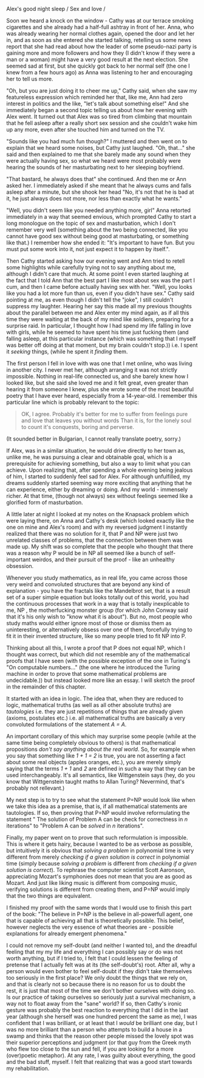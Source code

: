 Alex's good night sleep / Sex and love / 

Soon we heard a knock on the window - Cathy was at our terrace smoking cigarettes and she already had a half-full ashtray in front of her. Anna, who was already wearing her normal clothes again, opened the door and let her in, and as soon as she entered she started talking, retelling us some news report that she had read about how the leader of some pseudo-nazi party is gaining more and more followers and how they (I didn't know if they were a man or a woman) might have a very good result at the next election. She seemed sad at first, but she quickly got back to her normal self (the one I knew from a few hours ago) as Anna was listening to her and encouraging her to tell us more.

 <span class="voice-cathy">"Oh, but you are just doing it to cheer me up,"</span> Cathy said, when she saw my featureless expression which reminded her that, like me, Ann had zero interest in politics and the like,  <span class="voice-cathy">"let's talk about something else!"</span> And she immediately began a second topic telling us about how her evening with Alex went. It turned out that Alex was so tired from climbing that mountain that he fell asleep after a really short sex session and she couldn't wake him up any more, even after she touched him and turned on the TV. 

 <span class="voice-maxim">"Sounds like you had much fun though?"</span> I muttered and then went on to explain that we heard some noises, but Cathy just laughed. <span class="voice-cathy">"Oh, that..." </span> she said and then explained to me that she barely made any sound when they were actually having sex, so what we heard were most probably were hearing the sounds of her masturbating next to her sleeping boyfriend.

 <span class="voice-cathy">"That bastard, he always does that"</span> she continued. And then me or Ann asked her. I immediately asked if she meant that he always cums and falls asleep after a minute, but she shook her head <span class="voice-cathy"> "No, it's not that he is bad at it, he just always does not more, nor less than exactly what he wants."</span>

 <span class="voice-anna"> "Well, you didn't seem like you needed anything more, girl"</span> Anna retorted immediately in a way that seemed envious, which prompted Cathy to start a long monologue on the topic of sex and masturbation, which I don't remember very well (something about the two being connected, like you cannot have good sex without being good at masturbating, or something like that.) I remember how she ended it: <span class="voice-cathy">"It's important to have fun. But you must put some work into it, not just expect it to happen by itself."</span>.

Then Cathy started asking how our evening went and Ann tried to retell some highlights while carefully trying not to say anything about me, although I didn't care that much. At some point I even started laughing at the fact that I told Ann that the best part I like most about sex was the part I cum, and then I came before actually having sex with her. <span class="voice-cathy">"Well, you looks like you had a lot more fun than us, even if you didn't have sex." </span> Cathy said pointing at me, as even though I didn't tell the "joke", I still couldn't suppress my laughter. Hearing her say this made all my previous thoughts about the parallel between me and Alex enter my mind again, as if all this time they were waiting at the back of my mind like soldiers, preparing for a surprise raid. In particular, I thought how I had spend my life falling in love with girls, while he seemed to have spent his time just fucking them (and falling asleep, at this particular instance (which was something that I myself was better off doing at that moment, but my brain couldn't stop.)) i.e. I spent it *seeking* things, (while he spent it *finding* them. 

The first person I fell in love with was one that I met online, who was living in another city. I never met her, although arranging it was not strictly impossible. Nothing in real-life connected us, and she barely knew how I looked like, but she said she loved me and it felt great, even greater than hearing it from someone I knew, plus she wrote some of the most beautiful poetry that I have ever heard, especially from a 14-year-old. I remember this particular line which is probably relevant to the topic:

> OK, I agree.
> Probably it's better for me to suffer
> from feelings pure and love that leaves you without words
> Than it is, for the lonely soul to count
> it's conquests, boring and perverse.

(It sounded better in Bulgarian, I cannot really translate poetry, sorry.)

If Alex, was in a similar situation, he would drive directly to her town as, unlike me, he was pursuing a clear and obtainable goal, which is a prerequisite for achieving something, but also a way to limit what you can achieve. Upon realizing that, after spending a whole evening being jealous of him, I started to suddenly feel sad for Alex. For although unfulfilled, my dreams suddenly started seeming way more exciting that anything that he can experience, either by dreaming or doing. And my world - immensely richer. At that time, (though not always) sex without feelings seemed like a glorified form of masturbation.

A little later at night I looked at my notes on the Knapsack problem which were laying there, on Anna and Cathy's desk (which looked exactly like the one on mine and Alex's room) and with my reversed judgment I instantly realized that there was no solution for it, that P and NP were just two unrelated classes of problems, that the connection between them was made up. My shift was so complete that the people who thought that there was a reason why P would be in NP all seemed like a bunch of self-important weirdos, and their pursuit of the proof - like an unhealthy obsession.

Whenever you study mathematics, as in real life, you came across those very weird and convoluted structures that are beyond any kind of explanation - you have the fractals like the Mandelbrot set, that is a result set of a super simple equation but looks totally out of this world, you had the continuous processes that work in a way that is totally inexplicable to me, NP , the motherfucking monster group (for which John Conway said that it's his only wish to "know what it is about"). But no, most people who study maths would either ignore most of those or dismiss them as uninteresting, or alternatively obsess over one of them, forcefully trying to fit it in their invented structure, like so many people tried to fit NP into P. 

Thinking about all this, I wrote a proof that P does not equal NP, which I thought was correct, but which did not resemble any of the mathematical proofs that I have seen (with the possible exception of the one in Turing's "On computable numbers..." (the one where he introduced the Turing machine in order to prove that some mathematical problems are undecidable.)) but instead looked more like an essay. I will sketch the proof in the remainder of this chapter. 

It started with an idea in logic. The idea that, when they are reduced to logic, mathematical truths (as well as all other absolute truths) are *tautologies* i.e. they are just repetitions of things that are already given (axioms, postulates etc.) i.e. all mathematical truths are basically a very convoluted formulations of the statement *A = A*. 

An important corollary of this which may surprise some people (while at the same time being completely obvious to others) is that mathematical propositions *don't say anything about the real world*. So, for example when you say that something like *1 + 1 = 2* is true, you are not asserting a fact about some real objects (apples oranges, etc.), you are merely simply saying that the terms *1 + 1* and *2* are defined in such a way that they can be used interchangeably. It's all semantics, like Wittgenstein says (hey, do you know that Wittgenstein taught maths to Allan Turing? Nevermind, that's probably not rellevant.)

My next step is to try to see what the statement P=NP would look like when we take this idea as a premise, that is, if all mathematical statements are tautologies. If so, then proving that P=NP would involve reformulating the statement " The solution of Problem A can be check for correctness in *n* iterations" to "Problem A can be *solved* in *n* iterations". 

Finally, my paper went on to prove that such reformulation is impossible. This is where it gets hairy, because I wanted to be as verbose as possible, but intuitively it is obvious that *solving a problem* in polynomial time is very different from merely *checking if a given solution is correct* in polynomial time (simply because *solving a problem* is different from *checking if a given solution is correct*). To rephrase the computer scientist Scott Aaronson, appreciating Mozart's symphonies does not mean that you are as good as Mozart. And just like liking music is different from composing music, verifying solutions is different from creating them, and P=NP would imply that the two things are equivalent.

I finished my proof with the same words that I would use to finish this part of the book: "The believe in P=NP is the believe in all-powerfull agent, one that is capable of achieving all that is theoretically possible. This belief, however neglects the very essence of what theories are - possible explanations for already emergent phenomena."

I could not remove my self-doubt (and neither I wanted to), and the dreadful feeling that my my life and everything I can possibly say or do was not worth anything, but if I tried to, I felt that I could lessen the feeling of pretense that I actually felt was at its (the self-doubt's) root. After all, why a person would even bother to feel self-doubt if they didn't take themselves too seriously in the first place? We only doubt the things that we rely on, and that is clearly not so because there is no reason for us to doubt the rest, it is just that most of the time we don't bother ourselves with doing so. Is our practice of taking ourselves so seriously just a survival mechanism, a way not to float away from the "sane" world? If so, then Cathy's ironic gesture was probably the best reaction to everything that I did in the last year (although she herself was one hundred percent the same as me), I was confident that I was brilliant, or at least that I *would* be brilliant one day, but I was no more brilliant than a person who attempts to build a house in a swamp and thinks that the reason other people missed the lovely spot was their superior perceptions and judgment (or that guy from the Greek myth who flew too close to the sun and fell, if you are looking for a more (over)poetic metaphor). At any rate, I was guilty about everything, the good and the bad stuff, myself. I felt that realizing that was a good start towards my rehabilitation.
